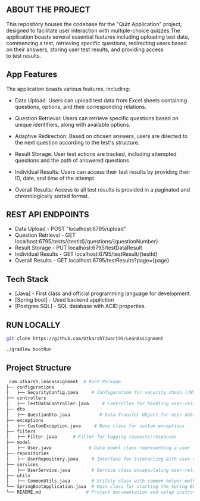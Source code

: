  ##   ABOUT THE PROJECT

This repository houses the codebase for the "Quiz Application" project, designed to facilitate user interaction with multiple-choice quizzes.The application boasts several essential features including uploading test data, commencing a test, retrieving specific questions, redirecting users based on their answers, storing user test results, and providing access to test results. 

## App Features

The application boasts various features, including:

   - Data Upload: 
   Users can upload test data from Excel sheets containing questions, options, and their corresponding relations.

   - Question Retrieval: 
   Users can retrieve specific questions based on unique identifiers, along with available options.

   - Adaptive Redirection: 
   Based on chosen answers, users are directed to the next question according to the test's structure.

   - Result Storage:
   User test actions are tracked, including attempted questions and the path of answered questions

   - Individual Results: 
   Users can access their test results by providing their ID, date, and time of the attempt.
   
   - Overall Results: 
   Access to all test results is provided in a paginated and chronologically sorted format.

## REST API ENDPOINTS

- Data Upload - POST "localhost:6795/upload"
- Question Retrieval - GET localhost:6795/tests/{testId}/questions/{questionNumber}
- Result Storage - PUT localhost:6795/testDataResult
- Individual Results - GET localhost:6795/testResult/{testId}
- Overall Results - GET localhost:6795/testResults?page={page}

## Tech Stack

- [Java] - First class and official programming language for development.
- [Spring boot] - Used backend appliction 
- [Postgres SQL] - SQL database with ACID properties. 

## RUN LOCALLY

```bash
git clone https://github.com/UtkarshTiwari99/LeanAssignment
```

```bash
./gradlew bootRun
```

 ## Project Structure
```bash
 com.utkarsh.leanassignment  # Root Package
├── configurations
│   ├── SecurityConfig.java     # Configuration for security chain (JWT)
├── controllers
│   ├── TestDataController.java     # Controller for handling user-related requests
├── dto
│   ├── QuestionDto.java           # Data Transfer Object for user data
├── exceptions
│   ├── CustomException.java     # Base class for custom exceptions
├── filters
│   ├── Filter.java      # Filter for logging requests/responses
├── model
│   ├── User.java              # Data model class representing a user
├── repositories
│   ├── UserRepository.java     # Interface for interacting with user data using JPA
├── services
│   ├── UserService.java        # Service class encapsulating user-related business logic
├── utils
│   ├── CommonUtils.java        # Utility class with common helper methods
└── SpringBootApplication.java  # Main class for starting the Spring Boot application
└── README.md                 # Project documentation and setup instructions
```
